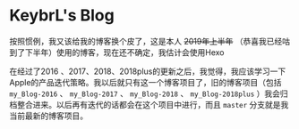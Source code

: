 # KeybrL's Blog

按照惯例，我又该给我的博客换个皮了，这是本人 <s>2019年上半年</s> （恭喜我已经咕到了下半年）使用的博客，现在还不确定，我估计会使用Hexo

在经过了2016 、2017、2018、2018plus的更新之后，我觉得，我应该学习一下Apple的产品迭代策略。我以后就只有这一个博客项目了，旧的博客项目（包括 `my_Blog-2016` 、 `my_Blog-2017` 、 `my_Blog-2018` 、 `my_Blog-2018plus` ）我会归档整合进来。以后再有迭代的话都会在这个项目中进行，而且 `master` 分支就是我当前最新的博客项目。
